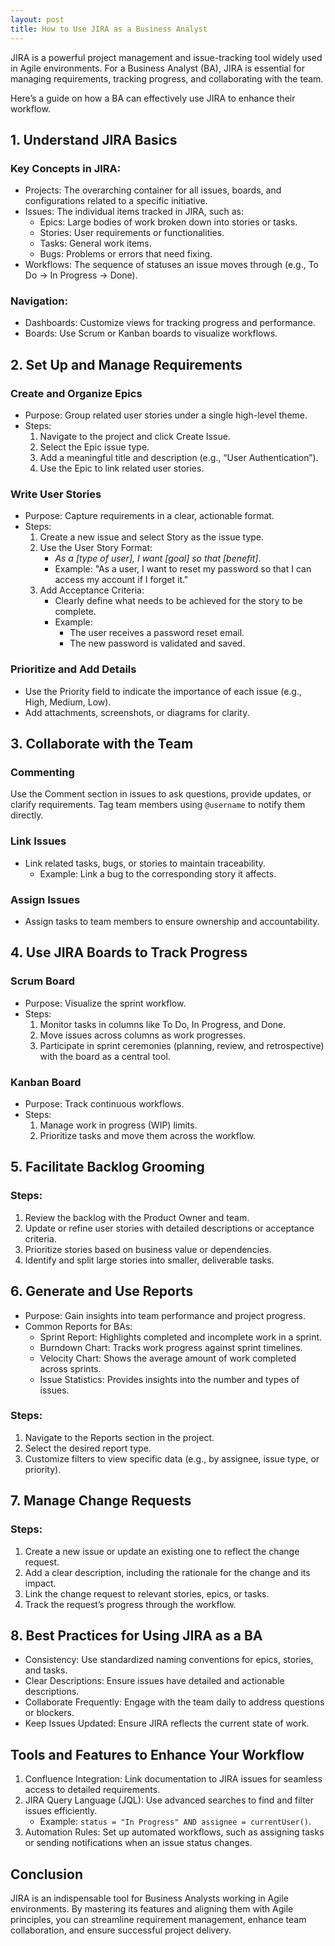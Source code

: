 ```yaml
---
layout: post
title: How to Use JIRA as a Business Analyst
---
```


JIRA is a powerful project management and issue-tracking tool widely used in Agile environments. For a Business Analyst (BA), JIRA is essential for managing requirements, tracking progress, and collaborating with the team.

Here’s a guide on how a BA can effectively use JIRA to enhance their workflow.

## 1. Understand JIRA Basics
### Key Concepts in JIRA:
* Projects: The overarching container for all issues, boards, and configurations related to a specific initiative.
* Issues: The individual items tracked in JIRA, such as:
    * Epics: Large bodies of work broken down into stories or tasks.
    * Stories: User requirements or functionalities.
    * Tasks: General work items.
    * Bugs: Problems or errors that need fixing.
* Workflows: The sequence of statuses an issue moves through (e.g., To Do → In Progress → Done).

### Navigation:
* Dashboards: Customize views for tracking progress and performance.
* Boards: Use Scrum or Kanban boards to visualize workflows.

## 2. Set Up and Manage Requirements
### Create and Organize Epics
* Purpose: Group related user stories under a single high-level theme.
* Steps:
    1. Navigate to the project and click Create Issue.
    2. Select the Epic issue type.
    3. Add a meaningful title and description (e.g., “User Authentication”).
    4. Use the Epic to link related user stories.

### Write User Stories
* Purpose: Capture requirements in a clear, actionable format.
* Steps:
    1. Create a new issue and select Story as the issue type.
    2. Use the User Story Format:
        * *As a [type of user], I want [goal] so that [benefit]*.
        * Example: "As a user, I want to reset my password so that I can access my account if I forget it."
    3. Add Acceptance Criteria:
        * Clearly define what needs to be achieved for the story to be complete.
        * Example:
            * The user receives a password reset email.
            * The new password is validated and saved.

### Prioritize and Add Details
* Use the Priority field to indicate the importance of each issue (e.g., High, Medium, Low).
* Add attachments, screenshots, or diagrams for clarity.

## 3. Collaborate with the Team
### Commenting
Use the Comment section in issues to ask questions, provide updates, or clarify requirements.
Tag team members using `@username` to notify them directly.

### Link Issues
* Link related tasks, bugs, or stories to maintain traceability.
    * Example: Link a bug to the corresponding story it affects.

### Assign Issues
* Assign tasks to team members to ensure ownership and accountability.

## 4. Use JIRA Boards to Track Progress
### Scrum Board
* Purpose: Visualize the sprint workflow.
* Steps:
    1. Monitor tasks in columns like To Do, In Progress, and Done.
    2. Move issues across columns as work progresses.
    3. Participate in sprint ceremonies (planning, review, and retrospective) with the board as a central tool.

### Kanban Board
* Purpose: Track continuous workflows.
* Steps:
    1. Manage work in progress (WIP) limits.
    2. Prioritize tasks and move them across the workflow.

## 5. Facilitate Backlog Grooming
### Steps:
1. Review the backlog with the Product Owner and team.
2. Update or refine user stories with detailed descriptions or acceptance criteria.
3. Prioritize stories based on business value or dependencies.
4. Identify and split large stories into smaller, deliverable tasks.

## 6. Generate and Use Reports
* Purpose: Gain insights into team performance and project progress.
* Common Reports for BAs:
    * Sprint Report: Highlights completed and incomplete work in a sprint.
    * Burndown Chart: Tracks work progress against sprint timelines.
    * Velocity Chart: Shows the average amount of work completed across sprints.
    * Issue Statistics: Provides insights into the number and types of issues.

### Steps:
1. Navigate to the Reports section in the project.
2. Select the desired report type.
3. Customize filters to view specific data (e.g., by assignee, issue type, or priority).

## 7. Manage Change Requests
### Steps:
1. Create a new issue or update an existing one to reflect the change request.
2. Add a clear description, including the rationale for the change and its impact.
3. Link the change request to relevant stories, epics, or tasks.
4. Track the request’s progress through the workflow.

## 8. Best Practices for Using JIRA as a BA
* Consistency: Use standardized naming conventions for epics, stories, and tasks.
* Clear Descriptions: Ensure issues have detailed and actionable descriptions.
* Collaborate Frequently: Engage with the team daily to address questions or blockers.
* Keep Issues Updated: Ensure JIRA reflects the current state of work.

## Tools and Features to Enhance Your Workflow
1. Confluence Integration: Link documentation to JIRA issues for seamless access to detailed requirements.
2. JIRA Query Language (JQL): Use advanced searches to find and filter issues efficiently.
    * Example: `status = "In Progress" AND assignee = currentUser()`.
3. Automation Rules: Set up automated workflows, such as assigning tasks or sending notifications when an issue status changes.

## Conclusion
JIRA is an indispensable tool for Business Analysts working in Agile environments. By mastering its features and aligning them with Agile principles, you can streamline requirement management, enhance team collaboration, and ensure successful project delivery.